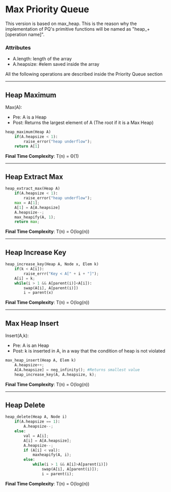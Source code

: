 # Max Priority Queue

This version is based on max_heap. This is the reason why the implementation of PQ's primitive
functions will be named as "heap_+[operation name]".

### Attributes
* A.length: length of the array
* A.heapsize: #elem saved inside the array

All the following operations are described inside the Priority Queue section

---

## Heap Maximum
Max(A):
* Pre: A is a Heap
* Post: Returns the largest element of A (The root if it is a Max Heap)

```python
heap_maximum(Heap A)
    if(A.heapsize < 1):
        raise_error("heap underflow");
    return A[1]
```
**Final Time Complexity**: T(n) =  Θ(1)

---

## Heap Extract Max

```python
heap_extract_max(Heap A)
    if(A.heapsize < 1):
        raise_error("heap underflow");
    max = A[1];
    A[1] = A[A.heapsize]
    A.heapsize--;
    max_heapify(A, 1);
    return max;
```
**Final Time Complexity**: T(n) =  O(log(n))

---

## Heap Increase Key

```python
heap_increase_key(Heap A, Node x, Elem k)
    if(k < A[i]):
        raise_errr("Key < A[" + i + "]");
    A[i] = k;
    while(i > 1 && A[parent(i)]<A[i]):
        swap(A[i], A[parent(i)])
        i = parent(x)
```
**Final Time Complexity**: T(n) =  O(log(n))

---

## Max Heap Insert
Insert(A,k):
* Pre: A is an Heap
* Post: k is inserted in A, in a way that the condition of heap is not violated


```python
max_heap_insert(Heap A, Elem k)
    A.heapsize++;
    A[A.heapsize] = neg_infinity(); #Returns smallest value
    heap_increase_key(A, A.heapsize, k);
```
**Final Time Complexity**: T(n) =  O(log(n))

---

## Heap Delete

```python
heap_delete(Heap A, Node i)
    if(A.heapsize == 1):
        A.heapsize--;
    else:
        val = A[i];
        A[i] = A[A.heapsize];
        A.heapsize--;
        if (A[i] < val):
            maxheapify(A, i);
        else: 
            while(i > 1 && A[i]>A[parent(i)])
                swap(A[i], A[parent(i)]);
                i = parent(i);
```
**Final Time Complexity**: T(n) =  O(log(n))